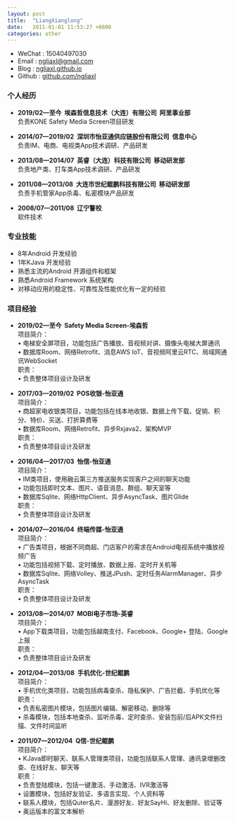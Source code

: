 ```yaml
---
layout: post
title:  "LiangXianglong"
date:   2011-01-01 11:53:27 +0800
categories: other
---
```


- 	WeChat : 15040497030
-	Email : <a href="mailto:ngliaxl@gmail.com">ngliaxl@gmail.com</a>
- 	Blog : [ngliaxl.github.io](https://ngliaxl.github.io)
- 	Github : [github.com/ngliaxl](https://github.com/ngLiaXL)
 
###	个人经历 
- 	**2019/02—至今&nbsp;&nbsp;埃森哲信息技术（大连）有限公司&nbsp;&nbsp;阿里事业部**  
负责KONE Safety Media Screen项目研发 

-	**2014/07—2019/02&nbsp;&nbsp;深圳市怡亚通供应链股份有限公司&nbsp;&nbsp;信息中心**  
负责IM、电商、电视类App技术调研、产品研发

-	**2013/08—2014/07&nbsp;&nbsp;英睿（大连）科技有限公司&nbsp;&nbsp;移动研发部**  
负责地产类、打车类App技术调研、产品研发

-	**2011/08—2013/08&nbsp;&nbsp;大连市世纪鲲鹏科技有限公司&nbsp;&nbsp;移动研发部**  
负责手机管家App杀毒、私密模块产品研发

-	**2008/07—2011/08&nbsp;&nbsp;辽宁警校**  
软件技术

###	专业技能
-	8年Android 开发经验  
-	1年KJava 开发经验
-	熟悉主流的Android 开源组件和框架
-	熟悉Android Framework 系统架构
-	对移动应用的稳定性、可靠性及性能优化有一定的经验

###	项目经验
-	**2019/02—至今&nbsp;&nbsp;Safety Media Screen-埃森哲**  
项目简介：  
• 电梯安全屏项目，功能包括广告播放、音视频对讲、摄像头电梯大屏通讯  
• 数据库Room、网络Retrofit、消息AWS IoT、音视频阿里云RTC、局域网通讯WebSocket  
职责：  
• 负责整体项目设计及研发  

-	**2017/03—2019/02&nbsp;&nbsp;POS收银-怡亚通**  
项目简介：  
• 商超家电收银类项目，功能包括在线本地收银、数据上传下载、促销、积分、特价、买送、打折算费等  
• 数据库Room、网络Retrofit、异步Rxjava2、架构MVP  
职责：  
• 负责整体项目设计及研发  

-	**2016/04—2017/03&nbsp;&nbsp;怡信-怡亚通**  
项目简介：    
• IM类项目，使用融云第三方推送服务实现客户之间的聊天功能  
• 功能包括即时文本、图片、语音消息、群组、聊天室等    
• 数据库Sqlite、网络HttpClient、异步AsyncTask、图片Glide  
职责：   
• 负责整体项目设计及研发

-	**2014/07—2016/04&nbsp;&nbsp;终端传媒-怡亚通**  
项目简介：    
• 广告类项目，根据不同商超、门店客户的需求在Android电视系统中播放视频广告  
• 功能包括视频下载、定时播放、数据上报、定时开关机等  
• 数据库Sqlite、网络Volley、推送JPush、定时任务AlarmManager、异步AsyncTask  
职责：   
• 负责整体项目设计及研发

<!--
-	**2014/07—2015/06，怡亚通，宇商网**  
项目简介：     
• 电商类项目，功能包括商品展示、下单、支付、定位等  
• 微信、支付宝、QQ、微博分享登录、高德定位  
• 数据库Sqlite、网络Volley、异步AsyncTask、图片Volley的NetworkImageView  
职责：   
• 负责整体项目设计及研发
-->

<!--
-	**2014/05—2014/07，英睿，中国故事**  
项目简介：     
• 电商酒类项目，功能包括扫描二维码分享品酒经验、文章发布等  
• 支付宝、微信支付宝、zbar二维码  
• 网络Volley  
职责：   
• 负责整体项目设计及研发
-->

<!--
-	**2013/08—2014/05，英睿，神马地产**  
项目简介：    
• 地图打车类项目，功能包括乘客端的楼盘列表、订单、约车、司机抢单、百度地图定位、JPush推送、讯飞语音播报  
职责：    
• 负责整体项目设计及研发
-->

-	**2013/08—2014/07&nbsp;&nbsp;MOBI电子市场-英睿**  
项目简介：     
• App下载类项目，功能包括越南支付、Facebook、Google+ 登陆、Google上报  
职责：   
• 负责整体项目设计及研发

-	**2012/04—2013/08&nbsp;&nbsp;手机优化-世纪鲲鹏**  
项目简介：  
• 手机优化类项目，功能包括病毒查杀、隐私保护、广告拦截、手机优化等  
职责：     
• 负责私密图片模块，包括图片编辑、解密移动、删除等  
• 杀毒模块，包括本地查杀、监听杀毒、定时查杀、安装包前/后APK文件扫描、文件时间监听

-	**2011/07—2012/04&nbsp;&nbsp;Q信-世纪鲲鹏**    
项目简介：  
• KJava即时聊天、联系人管理类项目，功能包括联系人管理、通讯录增删改查、在线好友、聊天等  
职责：     
• 负责登陆模块，包括一键激活、手动激活、IVR激活等  
• 设置模块，包括好友验证、多语言实现、个人资料等  
• 联系人模块，包括Quter名片、漫游好友、好友SayHi、好友删除、验证等  
• 奥运版本的富文本解析
